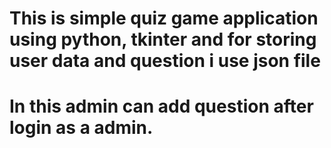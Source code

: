 # This is simple quiz game application using python, tkinter and for storing user data and question i use json file
# In this admin can add question after login as a admin.
